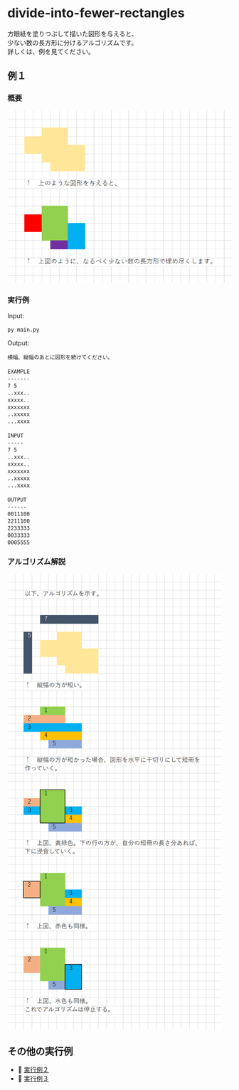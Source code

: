 # divide-into-fewer-rectangles

方眼紙を塗りつぶして描いた図形を与えると、  
少ない数の長方形に分けるアルゴリズムです。  
詳しくは、例を見てください。  


## 例１

### 概要

![例１概要](./docs/img/202501__pg__29-2316--explain-o1o3.png)  


### 実行例

Input:  

```shell
py main.py
```

Output:  

```plaintext
横幅、縦幅のあとに図形を続けてください。

EXAMPLE
-------
7 5
..xxx..
xxxxx..
xxxxxxx
..xxxxx
...xxxx

INPUT
-----
7 5
..xxx..
xxxxx..
xxxxxxx
..xxxxx
...xxxx

OUTPUT
------
0011100
2211100
2233333
0033333
0005555
```

### アルゴリズム解説

![解説1](./docs/img/202501__pg__29-2322--explain-o1o4.png)  


## その他の実行例

* 📖 [実行例２](./docs/example2.md)
* 📖 [実行例３](./docs/example3.md)
